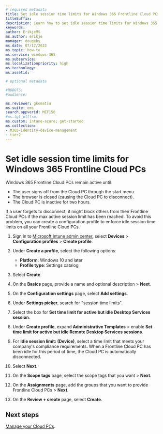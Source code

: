 ```yaml
---
# required metadata
title: Set idle session time limits for Windows 365 Frontline Cloud PCs
titleSuffix:
description: Learn how to set idle session time limits for Windows 365 Frontline Cloud PCs
keywords:
author: ErikjeMS  
ms.author: erikje
manager: dougeby
ms.date: 07/17/2023
ms.topic: how-to
ms.service: windows-365
ms.subservice: 
ms.localizationpriority: high
ms.technology:
ms.assetid: 

# optional metadata

#ROBOTS:
#audience:

ms.reviewer: gkomatsu
ms.suite: ems
search.appverid: MET150
#ms.tgt_pltfrm:
ms.custom: intune-azure; get-started
ms.collection:
- M365-identity-device-management
- tier2
---
```


# Set idle session time limits for Windows 365 Frontline Cloud PCs

Windows 365 Frontline Cloud PCs remain active until:

- The user signs off from the Cloud PC through the start menu.
- The browser is closed (causing the Cloud PC to disconnect).
- The Cloud PC is inactive for two hours.

If a user forgets to disconnect, it might block others from their Frontline Cloud PCs if the max active session limit has been reached. To avoid this problem, you can create a configuration profile to enforce idle session time limits on all your Frontline Cloud PCs.

1. Sign in to [Microsoft Intune admin center](https://go.microsoft.com/fwlink/?linkid=2109431), select **Devices** > **Configuration profiles** > **Create profile**.
2. Under **Create a profile**, select the following options:

    - **Platform**: Windows 10 and later
    - **Profile type**: Settings catalog

3. Select **Create**.
4. On the **Basics** page, provide a name and optional description > **Next**.
5. On the **Configuration settings** page, select **Add settings**.
6. Under **Settings picker**, search for "session time limits".
7. Select the box for **Set time limit for active but idle Desktop Services session**.
8. Under **Create profile**, expand **Administrative Templates** > enable **Set time limit for active but idle Remote Desktop Services sessions**.
9. For **Idle session limit: (Device)**, select a time limit that meets your company's compliance requirements. When a Frontline Cloud PC has been idle for this period of time, the Cloud PC is automatically disconnected.
10. Select **Next**.
12. On the **Scope tags** page, select the scope tags that you want > **Next**.
13. On the **Assignments** page, add the groups that you want to provide Frontline Cloud PCs > **Next**.
14. On the **Review + create** page, select **Create**.

<!-- ########################## -->
## Next steps

[Manage your Cloud PCs](device-management-overview.md).

